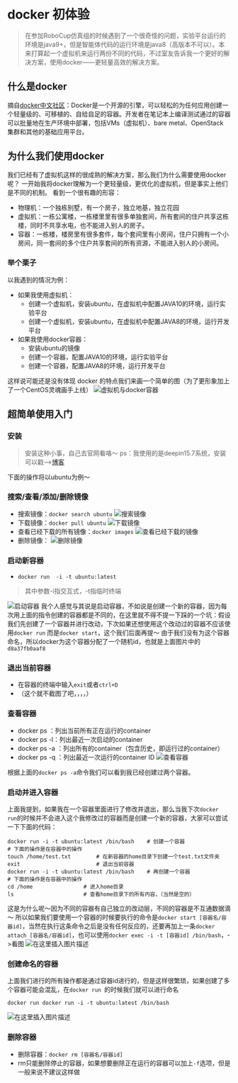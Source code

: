 # docker 初体验
> 在参加RoboCup仿真组的时候遇到了一个很奇怪的问题，实验平台运行的环境是java9+，但是智能体代码的运行环境是java8（高版本不可以）。本来打算起一个虚拟机来运行两份不同的代码，不过室友告诉我一个更好的解决方案，使用docker——更轻量高效的解决方案。

## 什么是docker

摘自[docker中文社区](http://www.docker.org.cn/book/docker/what-is-docker-16.html)：Docker是一个开源的引擎，可以轻松的为任何应用创建一个轻量级的、可移植的、自给自足的容器。开发者在笔记本上编译测试通过的容器可以批量地在生产环境中部署，包括VMs（虚拟机）、bare metal、OpenStack 集群和其他的基础应用平台。

## 为什么我们使用docker
我们已经有了虚拟机这样的很成熟的解决方案，那么我们为什么需要使用docker 呢？
一开始我将docker理解为一个更轻量级，更优化的虚拟机，但是事实上他们是不同的机制。
看到一个很有趣的形容：

- 物理机：一个独栋别墅，有一个房子，独立地基，独立花园
- 虚拟机：一栋公寓楼，一栋楼里里有很多单独套间，所有套间的住户共享这栋楼，同时不共享水电，也不能进入别人的房子。
- 容器：一栋楼，楼房里有很多套件，每个套间里有小房间，住户只拥有一个小房间，同一套间的多个住户共享套间的所有资源，不能进入别人的小房间。
### 举个栗子
以我遇到的情况为例：

- 如果我使用虚拟机：
	- 创建一个虚拟机，安装ubuntu，在虚拟机中配置JAVA10的环境，运行实验平台
	- 创建一个虚拟机，安装ubuntu，在虚拟机中配置JAVA8的环境，运行开发平台
- 如果我使用docker容器：
	- 安装ubuntu的镜像
	- 创建一个容器，配置JAVA10的环境，运行实验平台
	- 创建一个容器，配置JAVA8的环境，运行开发平台

这样说可能还是没有体现 docker 的特点我们来画一个简单的图（为了更形象加上了一个CentOS灵魂画手上线）
![虚拟机与docker容器](https://img-blog.csdn.net/20181001171212559?watermark/2/text/aHR0cHM6Ly9ibG9nLmNzZG4ubmV0L2dpdGh1Yl8zOTQ1Nzc0MA==/font/5a6L5L2T/fontsize/400/fill/I0JBQkFCMA==/dissolve/70)

## 超简单使用入门
### 安装
> 安装这种小事，自己去官网看咯～
> ps：我使用的是deepin15.7系统，安装可以戳-->[博客](https://www.jianshu.com/p/e6b6268956ec)

下面的操作将以ubuntu为例～
### 搜索/查看/添加/删除镜像
- 搜索镜像：`docker search ubuntu`
	![搜索镜像](https://img-blog.csdn.net/20181004210608880?watermark/2/text/aHR0cHM6Ly9ibG9nLmNzZG4ubmV0L2dpdGh1Yl8zOTQ1Nzc0MA==/font/5a6L5L2T/fontsize/400/fill/I0JBQkFCMA==/dissolve/70)
- 下载镜像：`docker pull ubuntu`
	![下载镜像](https://img-blog.csdn.net/20181004211737305?watermark/2/text/aHR0cHM6Ly9ibG9nLmNzZG4ubmV0L2dpdGh1Yl8zOTQ1Nzc0MA==/font/5a6L5L2T/fontsize/400/fill/I0JBQkFCMA==/dissolve/70)
- 查看已经下载的所有镜像：`docker images`
![查看已经下载的镜像](https://img-blog.csdn.net/20181004210832205?watermark/2/text/aHR0cHM6Ly9ibG9nLmNzZG4ubmV0L2dpdGh1Yl8zOTQ1Nzc0MA==/font/5a6L5L2T/fontsize/400/fill/I0JBQkFCMA==/dissolve/70)
- 删除镜像：
![删除镜像](https://img-blog.csdn.net/20181004211231723?watermark/2/text/aHR0cHM6Ly9ibG9nLmNzZG4ubmV0L2dpdGh1Yl8zOTQ1Nzc0MA==/font/5a6L5L2T/fontsize/400/fill/I0JBQkFCMA==/dissolve/70)
### 启动新容器

- `docker run  -i -t ubuntu:latest`
> 其中参数-i指交互式，-t指临时终端

![启动容器](https://img-blog.csdn.net/20181004213908668?watermark/2/text/aHR0cHM6Ly9ibG9nLmNzZG4ubmV0L2dpdGh1Yl8zOTQ1Nzc0MA==/font/5a6L5L2T/fontsize/400/fill/I0JBQkFCMA==/dissolve/70)
我个人感觉与其说是启动容器，不如说是创建一个新的容器，因为每次用上面的指令创建的容器都是不同的，在这里就不得不提一下踩的一个坑：假设我们先创建了一个容器并进行改动，下次如果还想使用这个改动过的容器不应该使用`docker run` 而是`docker start`，这个我们后面再提～
由于我们没有为这个容器命名，所以docker为这个容器分配了一个随机id，也就是上面图片中的`d8a37fb0aaf8`

### 退出当前容器
- 在容器的终端中输入`exit`或者`ctrl+D`
- （这个就不截图了吧，，，，）

### 查看容器
- docker ps ：列出当前所有正在运行的container
- docker ps -l：列出最近一次启动的container
- docker ps -a ：列出所有的container（包含历史，即运行过的container）    
- docker ps -q ：列出最近一次运行的container ID
![查看容器](https://img-blog.csdn.net/20181004214759269?watermark/2/text/aHR0cHM6Ly9ibG9nLmNzZG4ubmV0L2dpdGh1Yl8zOTQ1Nzc0MA==/font/5a6L5L2T/fontsize/400/fill/I0JBQkFCMA==/dissolve/70)

根据上面的`docker ps -a`命令我们可以看到我已经创建过两个容器。
### 启动并进入容器
上面我提到，如果我在一个容器里面进行了修改并退出，那么当我下次`docker run`的时候并不会进入这个我修改过的容器而是创建一个新的容器，大家可以尝试一下下面的代码：

```
docker run -i -t ubuntu:latest /bin/bash	# 创建一个容器
# 下面的操作是在容器中的操作
touch /home/test.txt		# 在新容器的home目录下创建一个test.txt文件夹
exit						# 退出当前容器
docker run -i -t ubuntu:latest /bin/bash	# 再创建一个容器
# 下面的操作是在容器中的操作
cd /home				# 进入home目录
ls						# 查看home目录下的所有内容，（当然是空的）
```
这是为什么呢～因为不同的容器有自己独立的改动层，不同的容器是不互通数据滴～
所以如果我们要使用一个容器的时候要执行的命令是`docker start [容器名/容器id]`，当然在执行这条命令之后是没有任何反应的，还要再加上一条`docker attach [容器名/容器id]`，也可以使用`docker exec -i -t [容器id] /bin/bash`，->看图
![在这里插入图片描述](https://img-blog.csdn.net/20181004222617852?watermark/2/text/aHR0cHM6Ly9ibG9nLmNzZG4ubmV0L2dpdGh1Yl8zOTQ1Nzc0MA==/font/5a6L5L2T/fontsize/400/fill/I0JBQkFCMA==/dissolve/70)

### 创建命名的容器
上面我们进行的所有操作都是通过容器id进行的，但是这样很繁琐，如果创建了多个容器可能会混乱，在`docker run `的时候我们就可以进行命名
```
docker run docker run -i -t ubuntu:latest /bin/bash
```
![在这里插入图片描述](https://img-blog.csdn.net/2018100423001542?watermark/2/text/aHR0cHM6Ly9ibG9nLmNzZG4ubmV0L2dpdGh1Yl8zOTQ1Nzc0MA==/font/5a6L5L2T/fontsize/400/fill/I0JBQkFCMA==/dissolve/70)
### 删除容器
- 删除容器：`docker rm [容器名/容器id]`
- rm只能删除停止的容器，如果想要删除正在运行的容器可以加上`-f`选项，但是一般来说不建议这样做